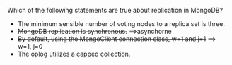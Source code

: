 Which of the following statements are true about replication in MongoDB?

* The minimum sensible number of voting nodes to a replica set is three.
* ~~MongoDB replication is synchronous.~~ ==>asynchorne
* ~~By default, using the MongoClient connection class, w=1 and j=1~~ ==> w=1, j=0
* The oplog utilizes a capped collection.
